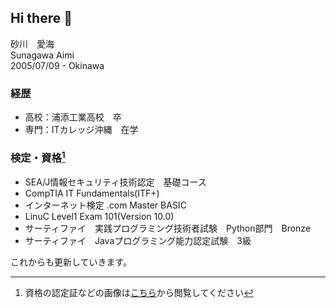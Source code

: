 ## Hi there 👋
砂川　愛海  
Sunagawa Aimi  [](./images/others/sentakuki.gif)  
2005/07/09 - Okinawa  

### 経歴  
 - 高校：浦添工業高校　卒
 - 専門：ITカレッジ沖縄　在学

### 検定・資格[^1]  
- SEA/J情報セキュリティ技術認定　基礎コース　  
- CompTIA IT Fundamentals(ITF+)  
- インターネット検定 .com Master BASIC
- LinuC Level1 Exam 101(Version 10.0)
- サーティファイ　実践プログラミング技術者試験　Python部門　Bronze  
- サーティファイ　Javaプログラミング能力認定試験　3級
  
これからも更新していきます。  
[^1]: 資格の認定証などの画像は[こちら](./images/qualification/)から閲覧してください




<!--
**itc-s24016/itc-s24016** is a ✨ _special_ ✨ repository because its `README.md` (this file) appears on your GitHub profile.

Here are some ideas to get you started:

- 🔭 I’m currently working on ...
- 🌱 I’m currently learning ...
- 👯 I’m looking to collaborate on ...
- 🤔 I’m looking for help with ...
- 💬 Ask me about ...
- 📫 How to reach me: ...
- 😄 Pronouns: ...
- ⚡ Fun fact: ...
-->
